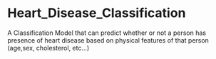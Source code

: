 # Heart_Disease_Classification
 A Classification Model that can predict whether or not a person has presence of heart disease based on physical features of that person (age,sex, cholesterol, etc...)
